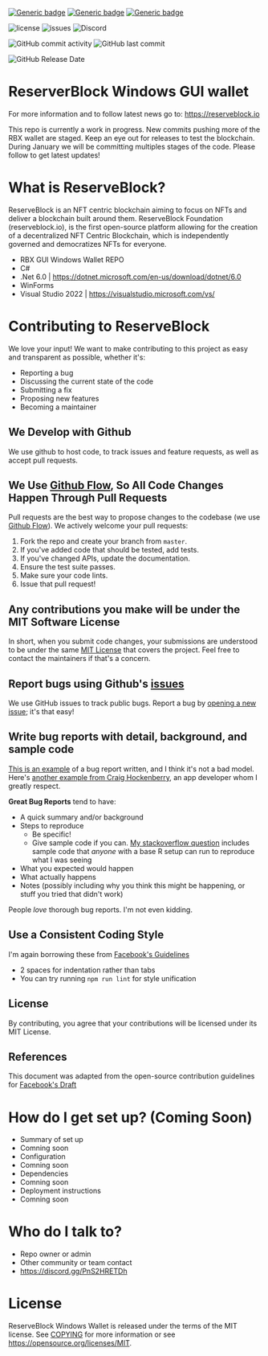 [![Generic badge](https://img.shields.io/badge/IDE-VS2022-blue.svg)](https://shields.io/)
[![Generic badge](https://img.shields.io/badge/C%23-10%2E0-blue.svg)](https://shields.io/)
[![Generic badge](https://img.shields.io/badge/%2ENet%20Core-6%2E0-blue.svg)](https://shields.io/)

![license](https://img.shields.io/github/license/ReserveBlockIO/Core-CLI)
![issues](https://img.shields.io/github/issues/ReserveBlockIO/ReserveBlockWindowsWallet)
![Discord](https://img.shields.io/discord/917499597692211260?label=discord)

![GitHub commit activity](https://img.shields.io/github/commit-activity/m/ReserveBlockIO/ReserveBlockWindowsWallet)
![GitHub last commit](https://img.shields.io/github/last-commit/ReserveBlockIO/ReserveBlockWindowsWallet)

![GitHub Release Date](https://img.shields.io/github/release-date/ReserveBlockIO/ReserveBlockWindowsWallet)

# ReserverBlock Windows GUI wallet
For more information and to follow latest news go to:
https://reserveblock.io

This repo is currently a work in progress. New commits pushing more of the RBX wallet are staged. Keep an eye out for releases to test the blockchain.
During January we will be committing multiples stages of the code. Please follow to get latest updates!

# What is ReserveBlock?
ReserveBlock is an NFT centric blockchain aiming to focus on NFTs and deliver a blockchain built around them. 
ReserveBlock Foundation (reserveblock.io), is the first open-source platform allowing for the creation of a decentralized NFT Centric Blockchain, which is independently governed and democratizes NFTs for everyone.

* RBX GUI Windows Wallet REPO
* C#
* .Net 6.0 | https://dotnet.microsoft.com/en-us/download/dotnet/6.0
* WinForms
* Visual Studio 2022 | https://visualstudio.microsoft.com/vs/

# Contributing to ReserveBlock
We love your input! We want to make contributing to this project as easy and transparent as possible, whether it's:

- Reporting a bug
- Discussing the current state of the code
- Submitting a fix
- Proposing new features
- Becoming a maintainer

## We Develop with Github
We use github to host code, to track issues and feature requests, as well as accept pull requests.

## We Use [Github Flow](https://guides.github.com/introduction/flow/index.html), So All Code Changes Happen Through Pull Requests
Pull requests are the best way to propose changes to the codebase (we use [Github Flow](https://guides.github.com/introduction/flow/index.html)). We actively welcome your pull requests:

1. Fork the repo and create your branch from `master`.
2. If you've added code that should be tested, add tests.
3. If you've changed APIs, update the documentation.
4. Ensure the test suite passes.
5. Make sure your code lints.
6. Issue that pull request!

## Any contributions you make will be under the MIT Software License
In short, when you submit code changes, your submissions are understood to be under the same [MIT License](http://choosealicense.com/licenses/mit/) that covers the project. Feel free to contact the maintainers if that's a concern.

## Report bugs using Github's [issues](https://github.com/briandk/transcriptase-atom/issues)
We use GitHub issues to track public bugs. Report a bug by [opening a new issue](); it's that easy!

## Write bug reports with detail, background, and sample code
[This is an example](http://stackoverflow.com/q/12488905/180626) of a bug report written, and I think it's not a bad model. Here's [another example from Craig Hockenberry](http://www.openradar.me/11905408), an app developer whom I greatly respect.

**Great Bug Reports** tend to have:

- A quick summary and/or background
- Steps to reproduce
  - Be specific!
  - Give sample code if you can. [My stackoverflow question](http://stackoverflow.com/q/12488905/180626) includes sample code that *anyone* with a base R setup can run to reproduce what I was seeing
- What you expected would happen
- What actually happens
- Notes (possibly including why you think this might be happening, or stuff you tried that didn't work)

People *love* thorough bug reports. I'm not even kidding.

## Use a Consistent Coding Style
I'm again borrowing these from [Facebook's Guidelines](https://github.com/facebook/draft-js/blob/a9316a723f9e918afde44dea68b5f9f39b7d9b00/CONTRIBUTING.md)

* 2 spaces for indentation rather than tabs
* You can try running `npm run lint` for style unification

## License
By contributing, you agree that your contributions will be licensed under its MIT License.

## References
This document was adapted from the open-source contribution guidelines for [Facebook's Draft](https://github.com/facebook/draft-js/blob/a9316a723f9e918afde44dea68b5f9f39b7d9b00/CONTRIBUTING.md)

# How do I get set up? (Coming Soon)

* Summary of set up
*   Comning soon
* Configuration
*   Comning soon
* Dependencies
*   Comning soon
* Deployment instructions
*   Comning soon

# Who do I talk to? ###

* Repo owner or admin
* Other community or team contact
* https://discord.gg/PnS2HRETDh

# License

ReserveBlock Windows Wallet is released under the terms of the MIT license. See [COPYING](COPYING) for more
information or see https://opensource.org/licenses/MIT.
